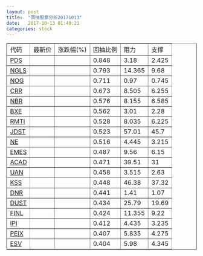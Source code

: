 ```yaml
---
layout: post
title:  "回抽股票分析20171013"
date:   2017-10-13 01:40:21
categories: stock
---
```

<script type="text/javascript">
var stockList = []
stockList.push('gb_pds');
stockList.push('gb_ngls');
stockList.push('gb_nog');
stockList.push('gb_crr');
stockList.push('gb_nbr');
stockList.push('gb_bxe');
stockList.push('gb_rmti');
stockList.push('gb_jdst');
stockList.push('gb_ne');
stockList.push('gb_emes');
stockList.push('gb_acad');
stockList.push('gb_uan');
stockList.push('gb_kss');
stockList.push('gb_dnr');
stockList.push('gb_dust');
stockList.push('gb_finl');
stockList.push('gb_ipi');
stockList.push('gb_peix');
stockList.push('gb_esv');
</script>
<table border="1">
 <tr>
 <td>代码</td>
 <td>最新价</td>
 <td>涨跌幅(%)</td>
 <td>回抽比例</td>
 <td>阻力</td>
 <td>支撑</td>
</tr>
  <tr id="pds">
  <td><a href="http://stock.finance.sina.com.cn/usstock/quotes/PDS.html" target="_blank">PDS</a></td><td></td><td></td><td>0.848</td><td>3.18</td><td>2.425</td></tr>
  <tr id="ngls">
  <td><a href="http://stock.finance.sina.com.cn/usstock/quotes/NGLS.html" target="_blank">NGLS</a></td><td></td><td></td><td>0.793</td><td>14.365</td><td>9.68</td></tr>
  <tr id="nog">
  <td><a href="http://stock.finance.sina.com.cn/usstock/quotes/NOG.html" target="_blank">NOG</a></td><td></td><td></td><td>0.711</td><td>0.97</td><td>0.745</td></tr>
  <tr id="crr">
  <td><a href="http://stock.finance.sina.com.cn/usstock/quotes/CRR.html" target="_blank">CRR</a></td><td></td><td></td><td>0.673</td><td>8.505</td><td>6.255</td></tr>
  <tr id="nbr">
  <td><a href="http://stock.finance.sina.com.cn/usstock/quotes/NBR.html" target="_blank">NBR</a></td><td></td><td></td><td>0.576</td><td>8.155</td><td>6.585</td></tr>
  <tr id="bxe">
  <td><a href="http://stock.finance.sina.com.cn/usstock/quotes/BXE.html" target="_blank">BXE</a></td><td></td><td></td><td>0.562</td><td>3.01</td><td>2.28</td></tr>
  <tr id="rmti">
  <td><a href="http://stock.finance.sina.com.cn/usstock/quotes/RMTI.html" target="_blank">RMTI</a></td><td></td><td></td><td>0.528</td><td>8.035</td><td>6.225</td></tr>
  <tr id="jdst">
  <td><a href="http://stock.finance.sina.com.cn/usstock/quotes/JDST.html" target="_blank">JDST</a></td><td></td><td></td><td>0.523</td><td>57.01</td><td>45.7</td></tr>
  <tr id="ne">
  <td><a href="http://stock.finance.sina.com.cn/usstock/quotes/NE.html" target="_blank">NE</a></td><td></td><td></td><td>0.516</td><td>4.445</td><td>3.215</td></tr>
  <tr id="emes">
  <td><a href="http://stock.finance.sina.com.cn/usstock/quotes/EMES.html" target="_blank">EMES</a></td><td></td><td></td><td>0.487</td><td>9.56</td><td>6.15</td></tr>
  <tr id="acad">
  <td><a href="http://stock.finance.sina.com.cn/usstock/quotes/ACAD.html" target="_blank">ACAD</a></td><td></td><td></td><td>0.471</td><td>39.51</td><td>31</td></tr>
  <tr id="uan">
  <td><a href="http://stock.finance.sina.com.cn/usstock/quotes/UAN.html" target="_blank">UAN</a></td><td></td><td></td><td>0.458</td><td>3.515</td><td>2.63</td></tr>
  <tr id="kss">
  <td><a href="http://stock.finance.sina.com.cn/usstock/quotes/KSS.html" target="_blank">KSS</a></td><td></td><td></td><td>0.448</td><td>46.38</td><td>37.32</td></tr>
  <tr id="dnr">
  <td><a href="http://stock.finance.sina.com.cn/usstock/quotes/DNR.html" target="_blank">DNR</a></td><td></td><td></td><td>0.441</td><td>1.41</td><td>1.07</td></tr>
  <tr id="dust">
  <td><a href="http://stock.finance.sina.com.cn/usstock/quotes/DUST.html" target="_blank">DUST</a></td><td></td><td></td><td>0.434</td><td>25.79</td><td>19.69</td></tr>
  <tr id="finl">
  <td><a href="http://stock.finance.sina.com.cn/usstock/quotes/FINL.html" target="_blank">FINL</a></td><td></td><td></td><td>0.424</td><td>11.355</td><td>9.22</td></tr>
  <tr id="ipi">
  <td><a href="http://stock.finance.sina.com.cn/usstock/quotes/IPI.html" target="_blank">IPI</a></td><td></td><td></td><td>0.412</td><td>4.435</td><td>3.235</td></tr>
  <tr id="peix">
  <td><a href="http://stock.finance.sina.com.cn/usstock/quotes/PEIX.html" target="_blank">PEIX</a></td><td></td><td></td><td>0.407</td><td>5.835</td><td>4.275</td></tr>
  <tr id="esv">
  <td><a href="http://stock.finance.sina.com.cn/usstock/quotes/ESV.html" target="_blank">ESV</a></td><td></td><td></td><td>0.404</td><td>5.98</td><td>4.345</td></tr>
</table>

